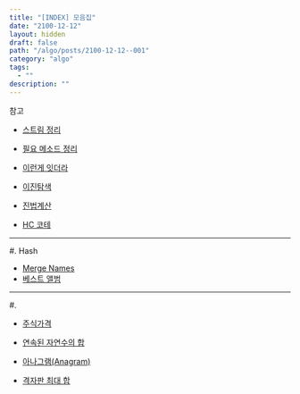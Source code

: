 ```yaml
---
title: "[INDEX] 모음집"
date: "2100-12-12"
layout: hidden
draft: false
path: "/algo/posts/2100-12-12--001"
category: "algo"
tags:
  - ""
description: ""
---
```


<span class="title__sub1">참고</span>  
- [스트림 정리](https://ssongey.github.io/devHistoryBlog/algo/posts/2021-03-21--001)    
- [필요 메소드 정리](https://ssongey.github.io/devHistoryBlog/algo/posts/2021-03-20--004)  
- [이런게 잇더라](https://ssongey.github.io/devHistoryBlog/algo/posts/2021-03-20--004)  

- [이진탐색](https://ssongey.github.io/devHistoryBlog/algo/posts/2021-03-20--003)    
- [진법계산](https://ssongey.github.io/devHistoryBlog/algo/posts/2021-03-21--002)
- [HC 코테](https://ssongey.github.io/devHistoryBlog/algo/posts/2021-03-21--003)

---

<span class="title__sub1">#. Hash</span>  
- [Merge Names](https://ssongey.github.io/devHistoryBlog/algo/posts/2021-03-19--001)
- [베스트 앨범](https://ssongey.github.io/devHistoryBlog/algo/posts/2021-04-02--001)

---

<span class="title__sub1">#.</span>  
- [주식가격](https://ssongey.github.io/devHistoryBlog/algo/posts/2021-03-29--001)
- [연속된 자연수의 합](https://ssongey.github.io/devHistoryBlog/algo/posts/2021-03-26--002)
- [아나그램(Anagram)](https://ssongey.github.io/devHistoryBlog/algo/posts/2021-03-29--002)

- [격자판 최대 합](https://ssongey.github.io/devHistoryBlog/algo/posts/2021-03-26--001)
